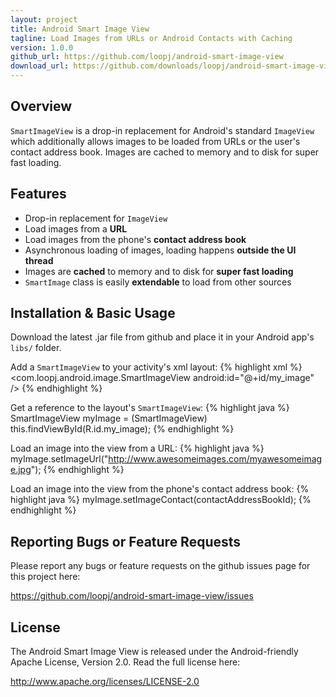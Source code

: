 ```yaml
---
layout: project
title: Android Smart Image View
tagline: Load Images from URLs or Android Contacts with Caching
version: 1.0.0
github_url: https://github.com/loopj/android-smart-image-view
download_url: https://github.com/downloads/loopj/android-smart-image-view/android-smart-image-view-1.0.0.jar
---
```



Overview
--------
`SmartImageView` is a drop-in replacement for Android's standard `ImageView`
which additionally allows images to be loaded from URLs or the user's contact
address book. Images are cached to memory and to disk for super fast loading.


Features
--------
- Drop-in replacement for `ImageView`
- Load images from a **URL**
- Load images from the phone's **contact address book**
- Asynchronous loading of images, loading happens **outside the UI thread**
- Images are **cached** to memory and to disk for **super fast loading**
- `SmartImage` class is easily **extendable** to load from other sources


Installation & Basic Usage
--------------------------
Download the latest .jar file from github and place it in your Android app's
`libs/` folder.

Add a `SmartImageView` to your activity's xml layout:
{% highlight xml %}
<com.loopj.android.image.SmartImageView
    android:id="@+id/my_image" />
{% endhighlight %}

Get a reference to the layout's `SmartImageView`:
{% highlight java %}
SmartImageView myImage = (SmartImageView) this.findViewById(R.id.my_image);
{% endhighlight %}

Load an image into the view from a URL:
{% highlight java %}
myImage.setImageUrl("http://www.awesomeimages.com/myawesomeimage.jpg");
{% endhighlight %}

Load an image into the view from the phone's contact address book:
{% highlight java %}
myImage.setImageContact(contactAddressBookId);
{% endhighlight %}


Reporting Bugs or Feature Requests
----------------------------------
Please report any bugs or feature requests on the github issues page for this
project here:

<https://github.com/loopj/android-smart-image-view/issues>


License
-------
The Android Smart Image View is released under the Android-friendly
Apache License, Version 2.0. Read the full license here:

<http://www.apache.org/licenses/LICENSE-2.0>
